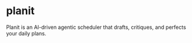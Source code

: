 # planit
Planit is an AI-driven agentic scheduler that drafts, critiques, and perfects your daily plans.
